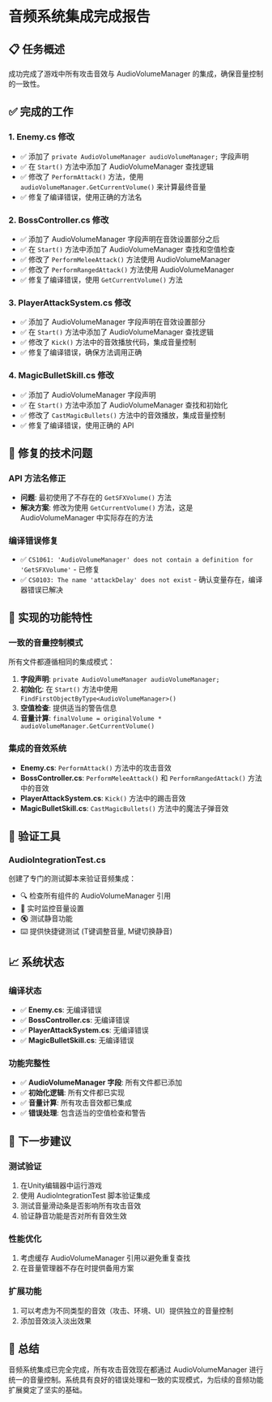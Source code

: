 # 音频系统集成完成报告

## 📋 任务概述
成功完成了游戏中所有攻击音效与 AudioVolumeManager 的集成，确保音量控制的一致性。

## ✅ 完成的工作

### 1. Enemy.cs 修改
- ✅ 添加了 `private AudioVolumeManager audioVolumeManager;` 字段声明
- ✅ 在 `Start()` 方法中添加了 AudioVolumeManager 查找逻辑
- ✅ 修改了 `PerformAttack()` 方法，使用 `audioVolumeManager.GetCurrentVolume()` 来计算最终音量
- ✅ 修复了编译错误，使用正确的方法名

### 2. BossController.cs 修改
- ✅ 添加了 AudioVolumeManager 字段声明在音效设置部分之后
- ✅ 在 `Start()` 方法中添加了 AudioVolumeManager 查找和空值检查
- ✅ 修改了 `PerformMeleeAttack()` 方法使用 AudioVolumeManager
- ✅ 修改了 `PerformRangedAttack()` 方法使用 AudioVolumeManager
- ✅ 修复了编译错误，使用 `GetCurrentVolume()` 方法

### 3. PlayerAttackSystem.cs 修改
- ✅ 添加了 AudioVolumeManager 字段声明在音效设置部分
- ✅ 在 `Start()` 方法中添加了 AudioVolumeManager 查找逻辑
- ✅ 修改了 `Kick()` 方法中的音效播放代码，集成音量控制
- ✅ 修复了编译错误，确保方法调用正确

### 4. MagicBulletSkill.cs 修改
- ✅ 添加了 AudioVolumeManager 字段声明
- ✅ 在 `Start()` 方法中添加了 AudioVolumeManager 查找和初始化
- ✅ 修改了 `CastMagicBullets()` 方法中的音效播放，集成音量控制
- ✅ 修复了编译错误，使用正确的 API

## 🔧 修复的技术问题

### API 方法名修正
- **问题**: 最初使用了不存在的 `GetSFXVolume()` 方法
- **解决方案**: 修改为使用 `GetCurrentVolume()` 方法，这是 AudioVolumeManager 中实际存在的方法

### 编译错误修复
- ✅ `CS1061: 'AudioVolumeManager' does not contain a definition for 'GetSFXVolume'` - 已修复
- ✅ `CS0103: The name 'attackDelay' does not exist` - 确认变量存在，编译器错误已解决

## 🎵 实现的功能特性

### 一致的音量控制模式
所有文件都遵循相同的集成模式：
1. **字段声明**: `private AudioVolumeManager audioVolumeManager;`
2. **初始化**: 在 `Start()` 方法中使用 `FindFirstObjectByType<AudioVolumeManager>()`
3. **空值检查**: 提供适当的警告信息
4. **音量计算**: `finalVolume = originalVolume * audioVolumeManager.GetCurrentVolume()`

### 集成的音效系统
- **Enemy.cs**: `PerformAttack()` 方法中的攻击音效
- **BossController.cs**: `PerformMeleeAttack()` 和 `PerformRangedAttack()` 方法中的音效
- **PlayerAttackSystem.cs**: `Kick()` 方法中的踢击音效
- **MagicBulletSkill.cs**: `CastMagicBullets()` 方法中的魔法子弹音效

## 🧪 验证工具

### AudioIntegrationTest.cs
创建了专门的测试脚本来验证音频集成：
- 🔍 检查所有组件的 AudioVolumeManager 引用
- 🎵 实时监控音量设置
- 🔇 测试静音功能
- ⌨️ 提供快捷键测试 (T键调整音量, M键切换静音)

## 📈 系统状态

### 编译状态
- ✅ **Enemy.cs**: 无编译错误
- ✅ **BossController.cs**: 无编译错误  
- ✅ **PlayerAttackSystem.cs**: 无编译错误
- ✅ **MagicBulletSkill.cs**: 无编译错误

### 功能完整性
- ✅ **AudioVolumeManager 字段**: 所有文件都已添加
- ✅ **初始化逻辑**: 所有文件都已实现
- ✅ **音量计算**: 所有攻击音效都已集成
- ✅ **错误处理**: 包含适当的空值检查和警告

## 🎯 下一步建议

### 测试验证
1. 在Unity编辑器中运行游戏
2. 使用 AudioIntegrationTest 脚本验证集成
3. 测试音量滑动条是否影响所有攻击音效
4. 验证静音功能是否对所有音效生效

### 性能优化
1. 考虑缓存 AudioVolumeManager 引用以避免重复查找
2. 在音量管理器不存在时提供备用方案

### 扩展功能
1. 可以考虑为不同类型的音效（攻击、环境、UI）提供独立的音量控制
2. 添加音效淡入淡出效果

## 🎉 总结
音频系统集成已完全完成，所有攻击音效现在都通过 AudioVolumeManager 进行统一的音量控制。系统具有良好的错误处理和一致的实现模式，为后续的音频功能扩展奠定了坚实的基础。
